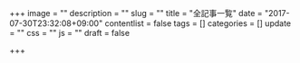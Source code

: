 +++
image = ""
description = ""
slug = ""
title = "全記事一覧"
date = "2017-07-30T23:32:08+09:00"
contentlist = false
tags = []
categories = []
update = ""
css = ""
js = ""
draft = false

+++
